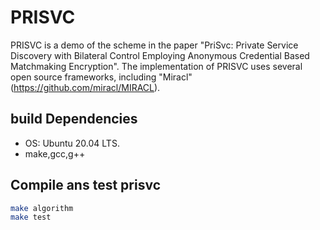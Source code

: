 # PRISVC
PRISVC is a demo of the scheme in the paper "PriSvc: Private Service Discovery with Bilateral Control Employing Anonymous Credential Based Matchmaking Encryption". The implementation of PRISVC uses several open source frameworks, including "Miracl"(https://github.com/miracl/MIRACL).


## build Dependencies

* OS: Ubuntu 20.04 LTS.
* make,gcc,g++



## Compile ans test prisvc

```sh
make algorithm
make test
```



